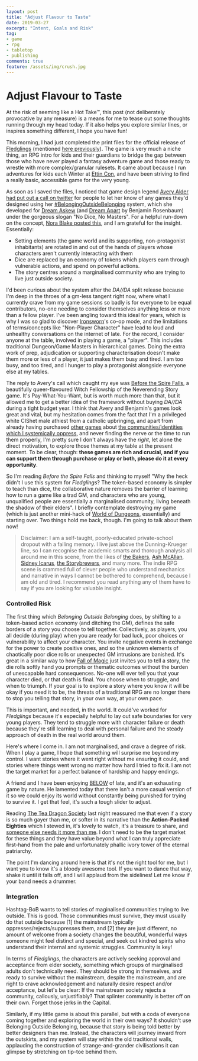 ```yaml
---
layout: post
title: "Adjust Flavour to Taste"
date: 2019-03-27
excerpt: "Intent, Goals and Risk"
tag:
- game
- rpg
- tabletop
- publishing
comments: true
feature: /assets/img/crush.jpg
---
```


# Adjust Flavour to Taste

At the risk of seeming like a Hot Take™, this post (not deliberately provocative by any measure) is a means for me to tease out some thoughts running through my head today. If it also helps you explore similar lines, or inspires something different, I hope you have fun!

This morning, I had just completed the print files for the official release of [Fledglings](https://elstiko.itch.io/fledglings) (mentioned [here previously](https://elstiko.github.io/Revising-Wardlings/)). The game is very much a niche thing, an RPG intro for kids and their guardians to bridge the gap between those who have never played a fantasy adventure game and those ready to wrestle with more complex/granular rulesets. It came about because I run adventures for kids each Winter at [Ettin Con](https://EttinCon.org), and have been striving to find a really basic, accessible game for the very young.

As soon as I saved the files, I noticed that game design legend [Avery Alder had put out a call on twitter](https://twitter.com/dreamaskew/status/1110656769624203264) for people to let her know of any games they'd designed using her [#BelongingOutsideBelonging](https://buriedwithoutceremony.com/belongingoutsidebelonging) system, which she developed for [Dream Askew](https://buriedwithoutceremony.com/dream-askew) (and [Dream Apart](https://buriedwithoutceremony.com/dream-apart) by Benjamin Rosenbaum) under the gorgeous slogan "No Dice, No Masters". For a helpful run-down on the concept, [Nora Blake posted this](), and I am grateful for the insight. Essentially:

* Setting elements (the game world and its supporting, non-protagonist inhabitants) are rotated in and out of the hands of players whose characters aren't currently interacting with them
* Dice are replaced by an economy of tokens which players earn through vulnerable actions, and spend on powerful actions.
* The story centres around a marginalised community who are trying to live just outside society.

I'd been curious about the system after the *DA//DA* split release because I'm deep in the throes of a gm-less tangent right now, where what I currently crave from my game sessions so badly is for everyone to be equal contributors, no-one needing to consider themselves anything less or more than a fellow player. I've been angling toward this ideal for years, which is why I was so glad to discover [Ironsworn](https://www.ironswornrpg.com)'s co-op mode, and the limitations of terms/concepts like "Non-Player Character" have lead to loud and unhealthy conversations on the internet of late. For the record, I consider anyone at the table, involved in playing a game, a "player". This includes traditional Dungeon/Game Masters in hierarchical games. Doing the extra work of prep, adjudication or supporting characterisation doesn't make them more or less of a player, it just makes them busy and tired. I am too busy, and too tired, and I hunger to play a protagonist alongside everyone else at my tables.

The reply to Avery's call which caught my eye was [Before the Spire Falls](https://ponder.itch.io/before-the-spire-falls), a beautifully queer-flavoured Witch Fellowship of the Neverending Story game. It's Pay-What-You-Want, but is worth much more than that, but it allowed me to get a better idea of the framework without buying *DA//DA* during a tight budget year. I think that Avery and Benjamin's games look great and vital, but my hesitation comes from the fact that I'm a privileged white CIShet male athiest from a catholic upbringing, and apart from already having purchased [other games](https://www.kickstarter.com/projects/medeiros/the-watch-rpg) about [the communities/identities which I systemically oppress](https://www.magpiegames.com/bluebeards-bride/), and never finding the nerve or the time to run them properly, I'm pretty sure I don't always have the *right*, let alone the direct motivation, to explore those themes at my table at the present moment. To be clear, though: **these games are rich and crucial, and if you can support them through purchase or play or both, please do it at every opportunity**.

So I'm reading *Before the Spire Falls* and thinking to myself "Why the heck didn't I use this system for *Fledglings*? The token-based economy is simpler to teach than dice, the collaborative nature removes the barrier of learning how to run a game like a trad GM, and characters who are young, unqualified people are essentially a marginalised community, living beneath the shadow of their elders". I briefly contemplate destroying my game (which is just another mini-hack of [World of Dungeons](http://www.onesevendesign.com/dw/world_of_dungeons_1979_bw.pdf), essentially) and starting over. Two things hold me back, though. I'm going to talk about them now!

> Disclaimer: I am a self-taught, poorly-educated private-school dropout with a failing memory. I live just above the Dunning-Krueger line, so I can recognise the academic smarts and thorough analysis all around me in this scene, from the likes of [the Bakers](https://en.wikipedia.org/wiki/Apocalypse_World), [Ash McAllan](https://acegiak.net/), [Sidney Icarus](https://sidneyicarus.wordpress.com/), [the Storybrewers](https://storybrewersroleplaying.com/category/blog/), and many more. The indie RPG scene is crammed full of clever people who understand mechanics and narrative in ways I cannot be bothered to comprehend, because I am old and tired. I recommend you read anything any of them have to say if you are looking for valuable insight.

### Controlled Risk

The first thing which *Belonging Outside Belonging* does, by shifting to a token-based action economy (and ditching the GM), defines the safe borders of a story you choose to tell together. Collectively, as players, you all decide (during play) when you are ready for bad luck, poor choices or vulnerability to affect your character. You invite negative events in exchange for the power to create positive ones, and so the unknown elements of chaotically poor dice rolls or unexpected GM intrusions are banished. It's great in a similar way to how [Fall of Magic](https://heartofthedeernicorn.com/product/fall-of-magic-scroll-edition/?v=6cc98ba2045f) just invites you to tell a story, the die rolls softly hand you prompts or thematic outcomes without the burden of unescapable hard consequences. No-one will ever tell you that your character died, or that death is final. You choose when to struggle, and when to triumph. If your goal is to explore a story where you know it will be okay if you need it to be, the threats of a traditional RPG are no longer there to stop you telling that story, in your own way, at your own pace.

This is important, and needed, in the world. It could've worked for *Fledglings* because it's especially helpful to lay out safe boundaries for very young players. They tend to struggle more with character failure or death because they're still learning to deal with personal failure and the steady approach of death in the real world around them.

Here's where I come in. I am not marginalised, and crave a degree of risk. When I play a game, I hope that something will surprise me beyond my control. I want stories where it went right without me ensuring it could, and stories where things went wrong no matter how hard I tried to fix it. I am not the target market for a perfect balance of hardship and happy endings.

A friend and I have been enjoying [BELOW](http://www.whatliesbelow.com/) of late, and it's an exhausting game by nature. He lamented today that there isn't a more casual version of it so we could enjoy its world without constantly being punished for trying to survive it. I get that feel, it's such a tough slider to adjust.

Reading [The Tea Dragon Society](https://teadragonsociety.com/) last night reassured me that even if a story is so much gayer than me, or softer in its narrative than the **Action-Packed Eighties** which I stewed in, it's lovely to watch, it's a treasure to share, and <u>someone else needs it more than me</u>. I don't need to be the target market for these things and they have value beyond what I can truly appreciate first-hand from the pale and unfortunately phallic ivory tower of the eternal patriarchy.

The point I'm dancing around here is that it's not the right tool for me, but I want you to know it's a bloody awesome tool. If you want to dance that way, shake it until it falls off, and I will applaud from the sidelines! Let me know if your band needs a drummer.

### Integration

Hashtag-BoB wants to tell stories of maginalised communities trying to live outside. This is good. Those communities must survive, they must usually do that outside because [1] the mainstream typically oppresses/rejects/suppresses them, and [2] they are just different, no amount of welcome from a society changes the beautiful, wonderful ways someone might feel distinct and special, and seek out kindred spirits who understand their internal and systemic struggles. Community is key!

In terms of *Fledglings*, the characters are actively seeking approval and acceptance from elder society, something which groups of marginalised adults don't technically need. They should be strong in themselves, and ready to survive without the mainstream, despite the mainstream, and are right to crave acknowledgement and naturally desire respect and/or acceptance, but let's be clear: If the mainstream society rejects a community, callously, unjustifiably? That splinter community is better off on their own. Forget those jerks in the Capital.

Similarly, if my little game is about this parallel, but with a coda of everyone coming together and exploring the world in their own ways? It shouldn't use Belonging Outside Belonging, because that story is being told better by better designers than me. Instead, the characters will journey inward from the outskirts, and my system will stay within the old traditional walls, applauding the construction of strange-and-grander civilisations it can glimpse by stretching on tip-toe behind them.